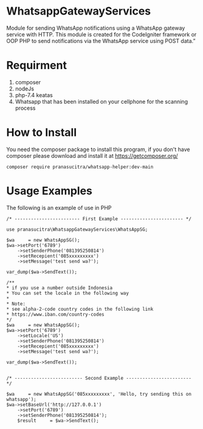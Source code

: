 # WhatsappGatewayServices

Module for sending WhatsApp notifications using a WhatsApp gateway service with HTTP.
This module is created for the CodeIgniter framework or OOP PHP to send notifications via the WhatsApp service using POST data.”

# Requirment

1. composer
2. nodeJs
3. php-7.4 keatas
4. Whatsapp that has been installed on your cellphone for the scanning process

# How to Install

You need the composer package to install this program, if you don't have composer please download and install it at https://getcomposer.org/

    composer require pranasucitra/whatsapp-helper:dev-main

# Usage Examples

The following is an example of use in PHP

    /* ------------------------ First Example ----------------------- */

    use pranasucitra\WhatsappGatewayServices\WhatsAppSG;

    $wa     = new WhatsAppSG();
    $wa->setPort('6789')
        ->setSenderPhone('081395250814')
        ->setRecepient('085xxxxxxxxx')
        ->setMessage('test send wa?');

    var_dump($wa->SendText());

    /**
    * if you use a number outside Indonesia
    * You can set the locale in the following way
    *
    * Note:
    * see alpha-2-code country codes in the following link
    * https://www.iban.com/country-codes
    */
    $wa     = new WhatsAppSG();
    $wa->setPort('6789')
    	->setLocale('US')
    	->setSenderPhone('081395250814')
    	->setRecepient('085xxxxxxxxx')
    	->setMessage('test send wa?');

    var_dump($wa->SendText());


    /* ------------------------- Second Example ------------------------ */

    $wa     = new WhatsAppSG('085xxxxxxxxx', 'Hello, try sending this on whatsapp');
    $wa->setBaseUrl('http://127.0.0.1')
        ->setPort('6789')
        ->setSenderPhone('081395250814');
        $result     = $wa->SendText();
